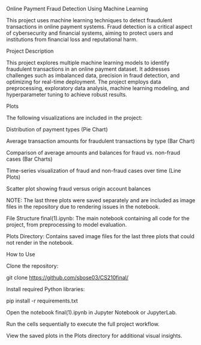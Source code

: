 Online Payment Fraud Detection Using Machine Learning


This project uses machine learning techniques to detect fraudulent transactions in online payment systems. Fraud detection is a critical aspect of cybersecurity and financial systems, aiming to protect users and institutions from financial loss and reputational harm.

Project Description

This project explores multiple machine learning models to identify fraudulent transactions in an online payment dataset. It addresses challenges such as imbalanced data, precision in fraud detection, and optimizing for real-time deployment. The project employs data preprocessing, exploratory data analysis, machine learning modeling, and hyperparameter tuning to achieve robust results.

Plots

The following visualizations are included in the project:

Distribution of payment types (Pie Chart)

Average transaction amounts for fraudulent transactions by type (Bar Chart)

Comparison of average amounts and balances for fraud vs. non-fraud cases (Bar Charts)

Time-series visualization of fraud and non-fraud cases over time (Line Plots)

Scatter plot showing fraud versus origin account balances

NOTE: The last three plots were saved separately and are included as image files in the repository due to rendering issues in the notebook.

File Structure
final(1).ipynb: The main notebook containing all code for the project, from preprocessing to model evaluation.

Plots Directory: Contains saved image files for the last three plots that could not render in the notebook.

How to Use

Clone the repository:

git clone https://github.com/sbose03/CS210final/

Install required Python libraries:

pip install -r requirements.txt  

Open the notebook final(1).ipynb in Jupyter Notebook or JupyterLab.

Run the cells sequentially to execute the full project workflow.

View the saved plots in the Plots directory for additional visual insights.


